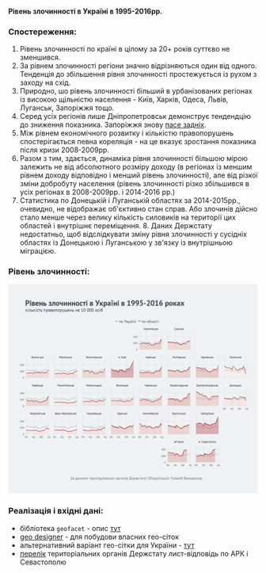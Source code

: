#### Рівень злочинності в Україні в 1995-2016рр.
### Спостереження:
1. Рівень злочинності по країні в цілому за 20+ років суттєво не зменшився.
2. За рівнем злочинності регіони значно відрізняються один від одного. Тенденція до збільшення рівня злочинності простежується із рухом з заходу на схід.
3. Природно, шо рівень злочинності більший в урбанізованих регіонах із високою щільністю населення - Київ, Харків, Одеса, Львів, Луганськ, Запоріжжя тощо.
4. Серед усіх регіонів лише Дніпропетровськ демонструє тендендцію до зниження показника. Запоріжжя знову [пасе задніх](http://texty.org.ua/pg/blog/beactiveinukraine@gmail.com/read/77479/Pershi_z_kinca_jak_Zaporizhzha_pase_zadnih).
5. Між рівнем економічного розвитку і кількістю правопорушень спостерігається певна кореляція - на це вказує зростання показника після кризи 2008-2009рр.
6. Разом з тим, здається, динаміка рівня злочинності більшою мірою залежить не від абсолютного розміру доходу (в регіонах із меншим рівнем доходу відповідно і менший рівень злочинності), але від різкої зміни добробуту населення (рівень злочинності різко збільшився в усіх регіонах в 2008-2009рр. і 2014-2016 рр.) 
7. Статистика по Донецькій і Луганській областях за 2014-2015рр., очевидно, не відображає об'єктивно стан справ. Або злочинів дійсно стало менше через велику кількість силовиків на території цих областей і внутрішнє переміщення. 8. Даних Держстату недостатньо, щоб відслідкувати зміну рівня злочинності у сусідніх областях із Донецькою і Луганською у зв'язку із внутрішньою міграцією.

### Рівень злочинності:
![Рівень злочинності в Україні в 1995-2016рр.](https://raw.githubusercontent.com/woldemarg/crimes_map/master/crimes.png "Рівень злочинності в Україні в 1995-2016рр.")

### Реалізація і вхідні дані:
- бібліотека ```geofacet``` - опис [тут](https://hafen.github.io/geofacet/)
- [geo designer](https://hafen.github.io/grid-designer/) - для побудови власних гео-сіток
- альтернативний варіант гео-сітки для України - [тут](https://github.com/andriy-gazin/population-trends)
- [перелік](http://www.ukrstat.gov.ua/work/region.html) територіальних органів Держстату лист-відповідь по АРК і Севастополю
